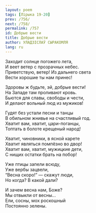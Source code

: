 ```yaml
---
layout: poem
tags: [Лірыка 19-20]
prev: /756/
next: /758/
permalink: /757
id: Добрые вести
title: Добрые вести
author: УЛАДЗІСЛАЎ СЫРАКОМЛЯ
lang: ru
---
```



Заходит солнце погожего лета,  
И веет ветер с прозрачных небес.  
Приветствую, ветер! Из дальнего света  
Вести хорошие ты нам принес!  

Здоровы ж будьте, эй, добрые вести!  
На Западе там проливают кровь.  
Бьются для славы, свободы и чести,  
И делают вольный люд из мужиков!  

Гудят без устали песни и танцы  
В обильном жнивье на счастливый год.  
Хватит вам, хватит, цари-поганцы,  
Топтать в болоте крещеный народ!  

Хватит, чиновники, в ясной карете  
Хватит являться помпёзно во двор!  
Хватит вам, хватит, мужицкие дети,  
С нищих остатки брать на побор!  

Уже птицы запели всюду,  
Уже вербы зацвели,  
“Весна скоро!” — скажут люди,  
Но когда? В какой дали?  

И зачем весна нам, Боже?  
Мы отвыкли от весны...  
Ели, сосны, мох роскошный  
Постоянно зелены. 
